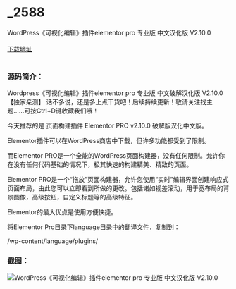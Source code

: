 # _2588
WordPress《可视化编辑》插件elementor pro 专业版 中文汉化版 V2.10.0
<br/></br>
[下载地址](https://www.uuid2.com/2588.html "下载地址")
<br/></br>
<h3>源码简介：</h3>
<p>Wordpress《可视化编辑》插件elementor pro 专业版 中文破解汉化版 V2.10.0 【独家亲测】
话不多说，还是多上点干货吧！后续持续更新！敬请关注找主题……可按Ctrl+D键收藏我们哦！<p>
<p>今天推荐的是 页面构建插件 Elementor PRO v2.10.0 破解版汉化中文版。<p>
<p>Elementor插件可以在WordPress商店中下载，但许多功能都受到了限制。<p>
<p>而Elementor PRO是一个全能的WordPress页面构建器，没有任何限制。允许你在没有任何代码基础的情况下，极其快速的构建精美、精致的页面。<p>
<p>Elementor PRO是一个“拖放”页面构建器，允许您使用“实时”编辑界面创建响应式页面布局，由此您可以立即看到所做的更改。包括诸如视差滚动，用于宽布局的背景图像，高级按钮，自定义标题等的高级特征。<p>
<p>Elementor的最大优点是使用方便快捷。<p>
<p>将Elementor Pro目录下language目录中的翻译文件，复制到：<p>
<p>/wp-content/language/plugins/<p>
<h3>截图：</h3>
<img src="https://www.uuid2.com/wp-content/uploads/img/202105/0e2b658661.jpg" alt="WordPress《可视化编辑》插件elementor pro 专业版 中文汉化版 V2.10.0">
